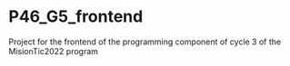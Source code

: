 # P46_G5_frontend
Project for the frontend of the programming component of cycle 3 of the MisionTic2022 program
